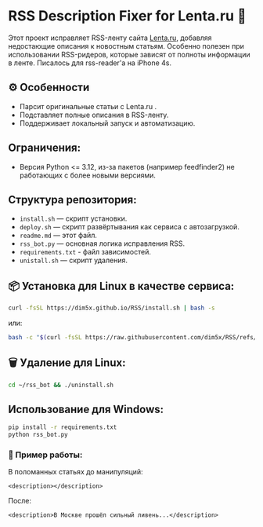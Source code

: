 # RSS Description Fixer for Lenta.ru 📰

Этот проект исправляет RSS-ленту сайта [Lenta.ru](https://lenta.ru), добавляя недостающие описания к новостным статьям. Особенно полезен при использовании RSS-ридеров, которые зависят от полноты информации в ленте.
Писалось для rss-reader'a на iPhone 4s.

## ⚙️ Особенности

- Парсит оригинальные статьи с Lenta.ru .
- Подставляет полные описания в RSS-ленту.
- Поддерживает локальный запуск и автоматизацию.

## Ограничения:

- Версия Python <= 3.12, из-за пакетов (например feedfinder2) не работающих с более новыми версиями.

## Структура репозитория:

- `install.sh` — скрипт установки.
- `deploy.sh` — скрипт развёртывания как сервиса с автозагрузкой.
- `readme.md` — этот файл.
- `rss_bot.py` — основная логика исправления RSS.
- `requirements.txt` - файл зависимостей.
- `unistall.sh` — скрипт удаления.

## 📦 Установка для Linux в качестве сервиса:

```bash
curl -fsSL https://dim5x.github.io/RSS/install.sh | bash -s
```
или: 
```bash
bash -c "$(curl -fsSL https://raw.githubusercontent.com/dim5x/RSS/refs/heads/master/install.sh)"

```

## 🗑️ Удаление для Linux:

```bash
cd ~/rss_bot && ./uninstall.sh
```

## Использование для Windows:

```bash
pip install -r requirements.txt
python rss_bot.py
```



### 📌 Пример работы:

В поломанных статьях до манипуляций:
```
<description></description>
```
После:
```
<description>В Москве прошёл сильный ливень...</description>
```